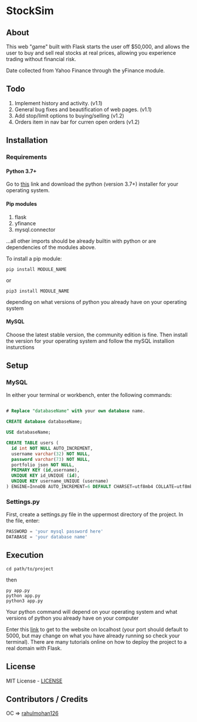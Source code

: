 # StockSim

## About

This web "game" built with Flask starts the user off $50,000, and allows the user to buy and sell real stocks at real prices, allowing you experience trading without financial risk.

Date collected from Yahoo Finance through the yFinance module.

## Todo

1. Implement history and activity. (v1.1)
2. General bug fixes and beautification of web pages. (v1.1)
3. Add stop/limit options to buying/selling (v1.2)
4. Orders item in nav bar for curren open orders (v1.2)

## Installation

### Requirements

#### Python 3.7+

Go to [this](https://www.python.org/downloads/) link and download the python (version 3.7+) installer for your operating system.

#### Pip modules
1. flask
2. yfinance
3. mysql.connector

...all other imports should be already builtin with python or are dependencies of the modules above.

To install a pip module:
```
pip install MODULE_NAME
```
or
```
pip3 install MODULE_NAME
```
depending on what versions of python you already have on your operating system

#### MySQL

Choose the latest stable version, the community edition is fine.
Then install the version for your operating system and follow the mySQL installion insturctions

## Setup

### MySQL

In either your terminal or workbench, enter the following commands:

```sql

# Replace "databaseName" with your own database name.

CREATE database databaseName;

USE databaseName;

CREATE TABLE users (
  id int NOT NULL AUTO_INCREMENT,
  username varchar(32) NOT NULL,
  password varchar(73) NOT NULL,
  portfolio json NOT NULL,
  PRIMARY KEY (id,username),
  UNIQUE KEY id_UNIQUE (id),
  UNIQUE KEY username_UNIQUE (username)
) ENGINE=InnoDB AUTO_INCREMENT=6 DEFAULT CHARSET=utf8mb4 COLLATE=utf8mb4_0900_ai_ci
```

### Settings.py

First, create a settings.py file in the uppermost directory of the project. In the file, enter:

```py
PASSWORD = 'your mysql password here'
DATABASE = 'your database name'
```

## Execution

```
cd path/to/project
```

then

```
py app.py
python app.py
python3 app.py
```
Your python command will depend on your operating system and what versions of python you already have on your computer

Enter this [link](https://localhost:5000) to get to the website on localhost (your port should default to 5000, but may change on what you have already running so check your terminal). There are many tutorials online on how to deploy the project to a real domain with Flask.

## License

MIT License - [LICENSE](LICENSE)

## Contributors / Credits

OC => [rahulmohan126](https://github.com/rahulmohan126)
